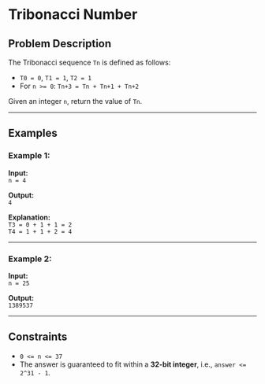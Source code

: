 # Tribonacci Number

## Problem Description

The Tribonacci sequence `Tn` is defined as follows:

- `T0 = 0`, `T1 = 1`, `T2 = 1`
- For `n >= 0`: `Tn+3 = Tn + Tn+1 + Tn+2`

Given an integer `n`, return the value of `Tn`.

---

## Examples

### Example 1:

**Input:**  
`n = 4`  

**Output:**  
`4`  

**Explanation:**  
`T3 = 0 + 1 + 1 = 2`  
`T4 = 1 + 1 + 2 = 4`  

---

### Example 2:

**Input:**  
`n = 25`  

**Output:**  
`1389537`  

---

## Constraints

* `0 <= n <= 37`
* The answer is guaranteed to fit within a **32-bit integer**, i.e., `answer <= 2^31 - 1`.
